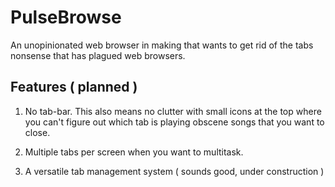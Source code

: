 # PulseBrowse

An unopinionated web browser in making that wants to get rid of the tabs nonsense that has plagued web browsers.

## Features ( planned ) 

1. No tab-bar. This also means no clutter with small icons at the top where you can't figure out which tab is playing obscene songs that you want to close.

2. Multiple tabs per screen when you want to multitask.

3. A versatile tab management system  ( sounds good, under construction )
